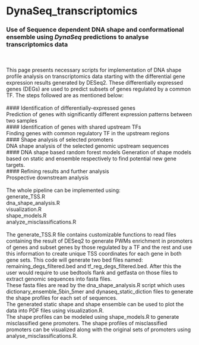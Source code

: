 # DynaSeq_transcriptomics

### Use of Sequence dependent DNA shape and conformational ensemble using <i> DynaSeq </i> predictions to analyse transcriptomics data <br>
 <br>
 <br>
This page presents necessary scripts for implementation of DNA shape profile analysis on transcriptomics data starting with the differential gene expression results generated by DESeq2. These differentially expressed genes (DEGs) are used to predict subsets of genes regulated by a common TF. The steps followed are as mentioned below: <br>
 <br>
#### Identification of differentially-expressed genes <br>
	Prediction of genes with significantly different expression patterns between two samples <br>
#### Identification of genes with shared upstream TFs <br>
	Finding genes with common regulatory TF in the upstream regions <br>
#### Shape analysis of selected promoters <br>
	DNA shape analysis of the selected genomic upstream sequences <br>
#### DNA shape based random forest models
	Generation of shape models based on static and ensemble respectively to find potential new gene targets. <br>
#### Refining results and further analysis <br>
	Prospective downstream analysis <br>
 <br>
The whole pipeline can be implemented using: <br>
	generate_TSS.R <br>
	dna_shape_analysis.R <br>
	visualization.R <br>
 	shape_models.R <br>
	analyze_misclassifications.R <br>

 <br>
The generate_TSS.R file  contains customizable functions to  read files containing the result of DESeq2  to generate PWMs enrichment in promoters of genes and subset genes by those regulated by a TF and the rest and use this information to create unique TSS coordinates for each gene in both gene sets. This code will generate two bed files named: remaining_degs_filtered.bed and tf_reg_degs_filtered.bed. After this the user would require to use bedtools flank and getfasta on those files to extract genomic sequences into fasta files. <br>
These fasta files are read by the dna_shape_analysis.R script which uses dictionary_ensemble_5bin_5mer and dynaseq_static_diction files to generate the shape profiles for each set of sequences. <br>
The generated static shape and shape ensemble can be used to plot the data into PDF files using visualization.R. <br>
The shape profiles can be modeled using shape_models.R to generate misclassified gene promoters. The shape profiles of misclassified promoters  can be visualized along with the original sets of promoters using analyse_misclassifications.R. <br> 
<br>


